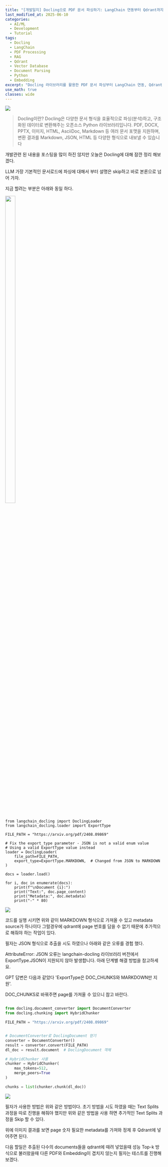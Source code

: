 ```yaml
---
title: "[개발일지] Docling으로 PDF 문서 파싱하기: LangChain 연동부터 Qdrant까지"
last_modified_at: 2025-06-10
categories:
  - AI/ML
  - Development
  - Tutorial
tags:
  - Docling
  - LangChain
  - PDF Processing
  - RAG
  - Qdrant
  - Vector Database
  - Document Parsing
  - Python
  - Embedding
excerpt: "Docling 라이브러리를 활용한 PDF 문서 파싱부터 LangChain 연동, Qdrant 벡터DB 구축까지 실전 개발 경험을 공유합니다."
use_math: true
classes: wide
---
```



![](https://velog.velcdn.com/images/u25536/post/7f5809d8-2e98-462c-a686-48edb1713db2/image.png)


> Docling이란?
Docling은 다양한 문서 형식을 효율적으로 파싱(분석)하고, 구조화된 데이터로 변환해주는 오픈소스 Python 라이브러리입니다. PDF, DOCX, PPTX, 이미지, HTML, AsciiDoc, Markdown 등 여러 문서 포맷을 지원하며, 변환 결과를 Markdown, JSON, HTML 등 다양한 형식으로 내보낼 수 있습니다

개발관련 된 내용을 포스팅을 많이 하진 않지만 오늘은 Docling에 대해 잠깐 정리 해보겠다. 

LLM 가장 기본적인 문서로드에 파싱에 대해서 부터 설명은 skip하고 바로 본론으로 넘어 가자.


지금 할려는 부분은 아래와 동일 하다.



<img src="https://velog.velcdn.com/images/u25536/post/ee084a29-6a11-4e7c-add8-c0dbaa5a0790/image.png" width="25%" height="50%">



```pyhton

from langchain_docling import DoclingLoader
from langchain_docling.loader import ExportType

FILE_PATH = "https://arxiv.org/pdf/2408.09869"

# Fix the export_type parameter - JSON is not a valid enum value
# Using a valid ExportType value instead
loader = DoclingLoader(
    file_path=FILE_PATH,
    export_type=ExportType.MARKDOWN,  # Changed from JSON to MARKDOWN
)

docs = loader.load()

for i, doc in enumerate(docs):
    print(f"\nDocument {i}:")
    print("Text:", doc.page_content)
    print("Metadata:", doc.metadata)
    print("-" * 80)

```
![](https://velog.velcdn.com/images/u25536/post/95ea7b26-19ec-4a86-9ecc-79c7b19fa55d/image.png)

코드를 실행 시키면 위와 같이 MARKDOWN 형식으로 가져올 수 있고 metadata source가 하나이다 그럴경우에 qdrant에 page 번호를 담을 수 없기 때문에 추가적으로 해줘야 하는 작업이 있다. 

필자는 JSON 형식으로 추출을 시도 하였으나 아래와 같은 오류를 경험 했다. 

AttributeError: JSON 오류는 langchain-docling 라이브러리 버전에서 ExportType.JSON이 지원되지 않아 발생합니다. 아래 단계별 해결 방법을 참고하세요.

GPT 답변은 다음과 같았다 'ExportType은 DOC_CHUNKS와 MARKDOWN만 지원'.

DOC_CHUNKS로 바꿔주면 page를 가져올 수 있으니 참고 바란다. 

```python

from docling.document_converter import DocumentConverter
from docling.chunking import HybridChunker

FILE_PATH = "https://arxiv.org/pdf/2408.09869"


# DocumentConverter로 DoclingDocument 얻기
converter = DocumentConverter()
result = converter.convert(FILE_PATH)
dl_doc = result.document  # DoclingDocument 객체

# HybridChunker 사용
chunker = HybridChunker(
    max_tokens=512,
    merge_peers=True
)

chunks = list(chunker.chunk(dl_doc))
```

![](https://velog.velcdn.com/images/u25536/post/bb128b5e-95b6-4866-821d-3551621d40bb/image.png)

필자가 사용한 방법은 위와 같은 방법이다. 초기 방법을 시도 하였을 때는 Text Splits 과정을 따로 진행을 해줘야 했지만 위와 같은 방법을 사용 하면 추가적인 Text Splits 과정을 Skip 할 수 있다. 

위에 이미지 결과를 보면 page 숫자 필요한 metadata를 가져와 정제 후 Qdrant에 넣어주면 된다. 

다음 할일은 추출된 다수의 documents들을 qdrant에 때려 넣었을때 성능 Top-k 방식으로 불러왔을때 다른 PDF와 Embedding이 겹치지 않는지 필자는 테스트를 진행해 보겠다. 



